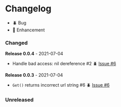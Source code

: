# Changelog 

- 🪲 Bug
- 🎈 Enhancement

### Changed

**Release 0.0.4** - 2021-07-04
- Handle bad access: nil dereference #2 🪲 [Issue #6](https://github.com/joegasewicz/entity-file-uploader/issues/6)


**Release 0.0.3** - 2021-07-04
- `Get()` returns incorrect url string #6 🪲 [Issue #6](https://github.com/joegasewicz/entity-file-uploader/issues/6)


### Unreleased